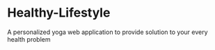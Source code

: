 # Healthy-Lifestyle
 A personalized yoga web application to provide solution to your every health problem
